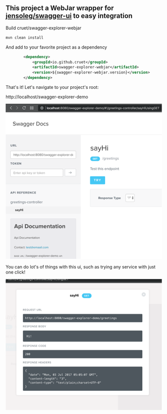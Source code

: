 ## This project a WebJar wrapper for [jensoleg/swagger-ui](https://github.com/jensoleg/swagger-ui)  to easy integration

Build cruet/swagger-explorer-webjar 

```bash
mvn clean install
```


And add to your favorite project as a dependency

```xml
		<dependency>
			<groupId>io.github.cruet</groupId>
			<artifactId>swagger-explorer-webjar</artifactId>
			<version>${swagger-explorer-webjar.version}</version>
		</dependency>
```

That's it! Let's navigate to your project's root:

http://localhost/swagger-explorer-demo

![Index](images/1-index.png)

You can do lot's of things with this ui, such as trying any service with just one click!

![Service response](images/2-service-response.png)

